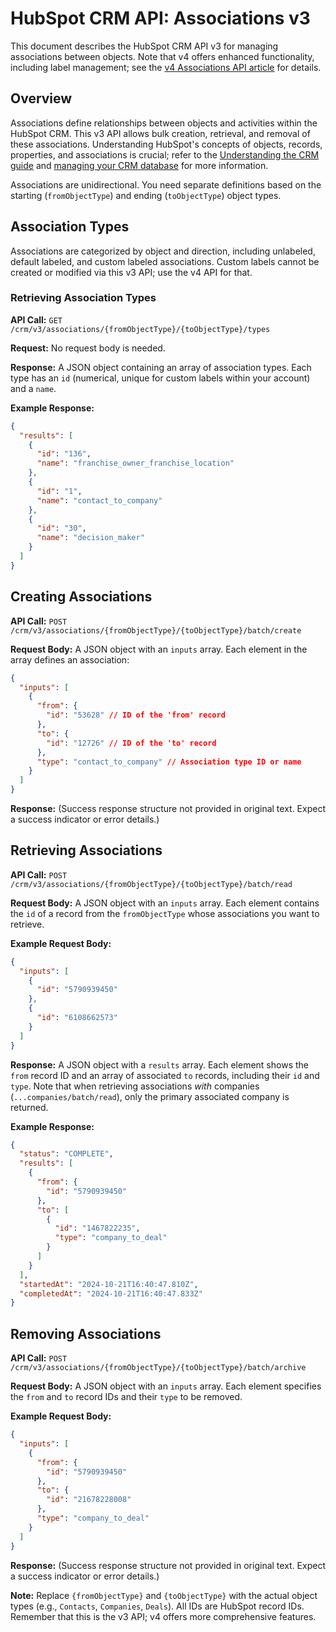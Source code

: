# HubSpot CRM API: Associations v3

This document describes the HubSpot CRM API v3 for managing associations between objects.  Note that v4 offers enhanced functionality, including label management; see the [v4 Associations API article](link_to_v4_article) for details.

## Overview

Associations define relationships between objects and activities within the HubSpot CRM.  This v3 API allows bulk creation, retrieval, and removal of these associations.  Understanding HubSpot's concepts of objects, records, properties, and associations is crucial; refer to the [Understanding the CRM guide](link_to_crm_guide) and [managing your CRM database](link_to_crm_management) for more information.

Associations are unidirectional.  You need separate definitions based on the starting (`fromObjectType`) and ending (`toObjectType`) object types.

## Association Types

Associations are categorized by object and direction, including unlabeled, default labeled, and custom labeled associations.  Custom labels cannot be created or modified via this v3 API; use the v4 API for that.

### Retrieving Association Types

**API Call:** `GET /crm/v3/associations/{fromObjectType}/{toObjectType}/types`

**Request:**  No request body is needed.

**Response:** A JSON object containing an array of association types. Each type has an `id` (numerical, unique for custom labels within your account) and a `name`.

**Example Response:**

```json
{
  "results": [
    {
      "id": "136",
      "name": "franchise_owner_franchise_location"
    },
    {
      "id": "1",
      "name": "contact_to_company"
    },
    {
      "id": "30",
      "name": "decision_maker"
    }
  ]
}
```


## Creating Associations

**API Call:** `POST /crm/v3/associations/{fromObjectType}/{toObjectType}/batch/create`

**Request Body:**  A JSON object with an `inputs` array. Each element in the array defines an association:

```json
{
  "inputs": [
    {
      "from": {
        "id": "53628" // ID of the 'from' record
      },
      "to": {
        "id": "12726" // ID of the 'to' record
      },
      "type": "contact_to_company" // Association type ID or name
    }
  ]
}
```

**Response:**  (Success response structure not provided in original text.  Expect a success indicator or error details.)


## Retrieving Associations

**API Call:** `POST /crm/v3/associations/{fromObjectType}/{toObjectType}/batch/read`

**Request Body:** A JSON object with an `inputs` array. Each element contains the `id` of a record from the `fromObjectType` whose associations you want to retrieve.

**Example Request Body:**

```json
{
  "inputs": [
    {
      "id": "5790939450"
    },
    {
      "id": "6108662573"
    }
  ]
}
```

**Response:** A JSON object with a `results` array. Each element shows the `from` record ID and an array of associated `to` records, including their `id` and `type`.  Note that when retrieving associations *with* companies (`...companies/batch/read`), only the primary associated company is returned.

**Example Response:**

```json
{
  "status": "COMPLETE",
  "results": [
    {
      "from": {
        "id": "5790939450"
      },
      "to": [
        {
          "id": "1467822235",
          "type": "company_to_deal"
        }
      ]
    }
  ],
  "startedAt": "2024-10-21T16:40:47.810Z",
  "completedAt": "2024-10-21T16:40:47.833Z"
}
```

## Removing Associations

**API Call:** `POST /crm/v3/associations/{fromObjectType}/{toObjectType}/batch/archive`

**Request Body:** A JSON object with an `inputs` array. Each element specifies the `from` and `to` record IDs and their `type` to be removed.

**Example Request Body:**

```json
{
  "inputs": [
    {
      "from": {
        "id": "5790939450"
      },
      "to": {
        "id": "21678228008"
      },
      "type": "company_to_deal"
    }
  ]
}
```

**Response:** (Success response structure not provided in original text.  Expect a success indicator or error details.)


**Note:** Replace `{fromObjectType}` and `{toObjectType}` with the actual object types (e.g., `Contacts`, `Companies`, `Deals`).  All IDs are HubSpot record IDs. Remember that this is the v3 API; v4 offers more comprehensive features.

